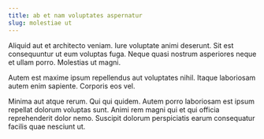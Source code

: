 ```yaml
---
title: ab et nam voluptates aspernatur
slug: molestiae ut
---
```


Aliquid aut et architecto veniam. Iure voluptate animi deserunt. Sit est consequuntur ut eum voluptas fuga. Neque quasi nostrum asperiores neque et ullam porro. Molestias ut magni.

Autem est maxime ipsum repellendus aut voluptates nihil. Itaque laboriosam autem enim sapiente. Corporis eos vel.

Minima aut atque rerum. Qui qui quidem. Autem porro laboriosam est ipsum repellat dolorum voluptas sunt. Animi rem magni qui et qui officia reprehenderit dolor nemo. Suscipit dolorum perspiciatis earum consequatur facilis quae nesciunt ut.
